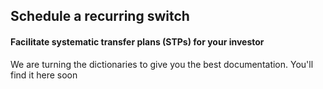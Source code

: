 ## Schedule a recurring switch
#### Facilitate systematic transfer plans (STPs) for your investor

We are turning the dictionaries to give you the best documentation. You'll find it here soon